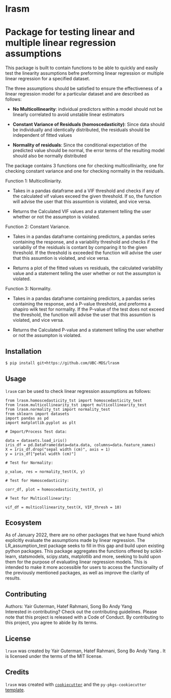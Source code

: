 # lrasm

# Package for testing linear and multiple linear regression assumptions


This package is built to contain functions to be able to quickly and easily test the linearity assumptions befre preforming linear regression or multiple linear regression for a specified dataset. 

The three assumptions should be satisfied to ensure the effectiveness of a linear regression model for a particular dataset and are described as follows:

-   **No Multicollinearity**: individual predictors within a model should not be linearly correlated to avoid unstable linear estimators

-   **Constant Variance of Residuals (homoscedasticity)**: Since data should be individually and identically distributed, the residuals should be independent of fitted values

-   **Normality of residuals**: Since the conditional expectation of the predicted value should be normal, the error terms of the resulting model should also be normally distributed

The package contains 3 functions one for checking multicolliniarity, one for checking constant variance and one for checking normality in the residuals.

Function 1: Multicolliniarity.

- Takes in a pandas dataframe and a VIF threshold and checks if any of the calculated vif values exceed the given threshold. If so, the function will advise the user that this assumtion is violated, and vice versa.

- Returns the Calculated VIF values and a statement telling the user whether or not the assumpton is violated.

Function 2: Constant Variance.

- Takes in a pandas dataframe containing predictors, a pandas series containing the response, and a variability threshold and checks if the variabiliy of the residuals is contant by comparing it to the given threshold. If the threshold is exceeded the function will advise the user that this assumtion is violated, and vice versa.

- Returns a plot of the fitted values vs residuals, the calculated variability value  and a statement telling the user whether or not the assumpton is violated.

Function 3: Normality.

- Takes in a pandas dataframe containing predictors, a pandas series containing the response, and a P-value threshold, and preforms a shapiro wilk test for normality. If the P-value of the test does not exceed the threshold, the function will advise the user that this assumtion is violated, and vice versa.

- Returns the Calculated P-value and a statement telling the user whether or not the assumpton is violated.

## Installation

```bash
$ pip install git+https://github.com/UBC-MDS/lrasm
```

## Usage

`lrasm` can be used to check linear regression assumptions as follows:

```
from lrasm.homoscedasticity_tst import homoscedasticity_test
from lrasm.multicollinearity_tst import multicollinearity_test
from lrasm.normality_tst import normality_test
from sklearn import datasets
import pandas as pd
import matplotlib.pyplot as plt

# Import/Process Test data:

data = datasets.load_iris()
iris_df = pd.DataFrame(data=data.data, columns=data.feature_names)
X = iris_df.drop("sepal width (cm)", axis = 1)
y = iris_df["petal width (cm)"]

# Test for Normality:

p_value, res = normality_test(X, y)

# Test for Homoscedasticity:

corr_df, plot = homoscedasticity_test(X, y)

# Test for Multicollinearity:

vif_df = multicollinearity_test(X, VIF_thresh = 10)
```

## Ecosystem

As of January 2022, there are no other packages that we have found which explicitly evaluate the assumptions made by linear regression. The LR_assumption_test package seeks to fill in this gap and build upon existing python packages. This package aggregates the functions offered by scikit-learn, statsmodels, scipy.stats, matplotlib and more, seeking to build upon them for the purpose of evaluating linear regression models. This is intended to make it more accessible for users to access the functionality of the previously mentioned packages, as well as improve the clarity of results.

## Contributing

Authors: Yair Guterman, Hatef Rahmani, Song Bo Andy Yang  
Interested in contributing? Check out the contributing guidelines. Please note that this project is released with a Code of Conduct. By contributing to this project, you agree to abide by its terms.

## License

`lrasm` was created by Yair Guterman, Hatef Rahmani, Song Bo Andy Yang . It is licensed under the terms of the MIT license.

## Credits
`lrasm` was created with [`cookiecutter`](https://cookiecutter.readthedocs.io/en/latest/) and the `py-pkgs-cookiecutter` [template](https://github.com/py-pkgs/py-pkgs-cookiecutter).
